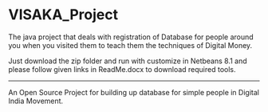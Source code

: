 # VISAKA_Project
The java project that deals with registration of Database for people around you when you visited them to teach them the techniques of Digital Money.

Just download the zip folder and run with customize in Netbeans 8.1 and please follow given links in ReadMe.docx to download required tools.

**************************************************************************************************************************

An Open Source Project for building up database for simple people in Digital India Movement.
